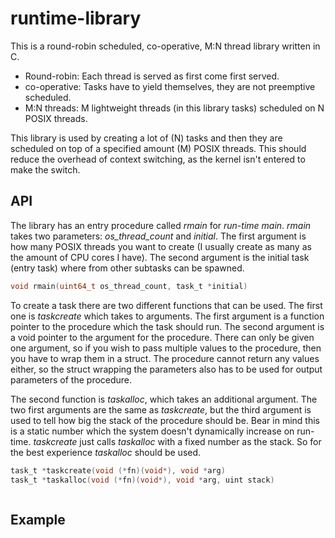# runtime-library
This is a round-robin scheduled, co-operative, M:N thread library written in C.

* Round-robin: Each thread is served as first come first served.
* co-operative: Tasks have to yield themselves, they are not preemptive scheduled.
* M:N threads: M lightweight threads (in this library tasks) scheduled on N POSIX threads.

This library is used by creating a lot of (N) tasks and then they are scheduled on top of a specified amount (M) POSIX threads. This should reduce the overhead of context switching, as the kernel isn't entered to make the switch.

## API

The library has an entry procedure called *rmain* for _run-time main_. *rmain* takes two parameters: *os_thread_count* and *initial*. The first argument is how many POSIX threads you want to create (I usually create as many as the amount of CPU cores I have). The second argument is the initial task (entry task) where from other subtasks can be spawned.

```c
void rmain(uint64_t os_thread_count, task_t *initial)
```

To create a task there are two different functions that can be used. The first one is *taskcreate* which takes to arguments. The first argument is a function pointer to the procedure which the task should run. The second argument is a void pointer to the argument for the procedure. There can only be given one argument, so if you wish to pass multiple values to the procedure, then you have to wrap them in a struct. The procedure cannot return any values either, so the struct wrapping the parameters also has to be used for output parameters of the procedure.

The second function is *taskalloc*, which takes an additional argument. The two first arguments are the same as *taskcreate*, but the third argument is used to tell how big the stack of the procedure should be. Bear in mind this is a static number which the system doesn't dynamically increase on run-time. *taskcreate* just calls *taskalloc* with a fixed number as the stack. So for the best experience *taskalloc* should be used.

```c
task_t *taskcreate(void (*fn)(void*), void *arg)
task_t *taskalloc(void (*fn)(void*), void *arg, uint stack)
```

```c

```

## Example